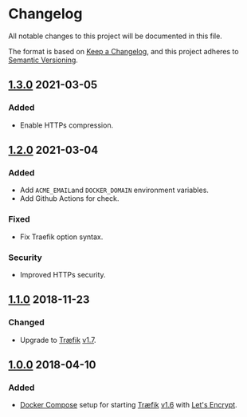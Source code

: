 # Changelog

All notable changes to this project will be documented in this file.

The format is based on [Keep a Changelog](https://keepachangelog.com/en/1.0.0/),
and this project adheres to [Semantic Versioning](https://semver.org/spec/v2.0.0.html).

<!-- markdownlint-configure-file { "MD024": { "allow_different_nesting": true } } -->

## [1.3.0] 2021-03-05

### Added

- Enable HTTPs compression.

## [1.2.0] 2021-03-04

### Added

- Add `ACME_EMAIL`and `DOCKER_DOMAIN` environment variables.
- Add Github Actions for check.

### Fixed

- Fix Traefik option syntax.

### Security

- Improved HTTPs security.

## [1.1.0] 2018-11-23

### Changed

- Upgrade to [Træfik](https://traefik.io/) [v1.7](https://doc.traefik.io/traefik/v1.7/).

## [1.0.0] 2018-04-10

### Added

- [Docker Compose](https://docs.docker.com/compose/) setup for starting [Træfik](https://traefik.io/)
[v1.6](https://doc.traefik.io/traefik/v1.6/) with [Let's Encrypt](https://letsencrypt.org/).

[1.3.0]: https://github.com/solution-libre/docker-traefik/compare/v1.2.0...v1.3.0
[1.2.0]: https://github.com/solution-libre/docker-traefik/compare/v1.1.0...v1.2.0
[1.1.0]: https://github.com/solution-libre/docker-traefik/compare/v1.0.0...v1.1.0
[1.0.0]: https://github.com/solution-libre/docker-traefik/releases/tag/v1.0.0
